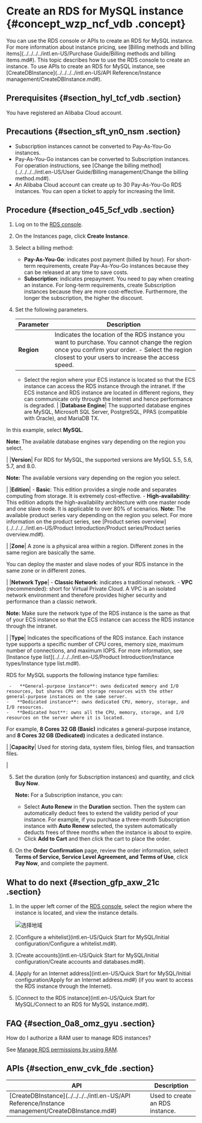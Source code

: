 # Create an RDS for MySQL instance {#concept_wzp_ncf_vdb .concept}

You can use the RDS console or APIs to create an RDS for MySQL instance. For more information about instance pricing, see [Billing methods and billing items](../../../../intl.en-US/Purchase Guide/Billing methods and billing items.md#). This topic describes how to use the RDS console to create an instance. To use APIs to create an RDS for MySQL instance, see [CreateDBInstance](../../../../intl.en-US/API Reference/Instance management/CreateDBInstance.md#).

## Prerequisites {#section_hyl_tcf_vdb .section}

You have registered an Alibaba Cloud account.

## Precautions {#section_sft_yn0_nsm .section}

-   Subscription instances cannot be converted to Pay-As-You-Go instances.
-   Pay-As-You-Go instances can be converted to Subscription instances. For operation instructions, see [Change the billing method](../../../../intl.en-US/User Guide/Billing management/Change the billing method.md#).
-   An Alibaba Cloud account can create up to 30 Pay-As-You-Go RDS instances. You can open a ticket to apply for increasing the limit.

## Procedure {#section_o45_5cf_vdb .section}

1.  Log on to the [RDS console](https://rds.console.aliyun.com/?spm=5176.doc43185.2.7.mR2Syx).
2.  On the Instances page, click **Create Instance**.
3.  Select a billing method:
    -   **Pay-As-You-Go**: indicates post payment \(billed by hour\). For short-term requirements, create Pay-As-You-Go instances because they can be released at any time to save costs.
    -   **Subscription**: indicates prepayment. You need to pay when creating an instance. For long-term requirements, create Subscription instances because they are more cost-effective. Furthermore, the longer the subscription, the higher the discount.
4.  Set the following parameters.

    |Parameter|Description|
    |---------|-----------|
    |**Region**|Indicates the location of the RDS instance you want to purchase. You cannot change the region once you confirm your order.     -   Select the region closest to your users to increase the access speed.
    -   Select the region where your ECS instance is located so that the ECS instance can access the RDS instance through the intranet. If the ECS instance and RDS instance are located in different regions, they can communicate only through the Internet and hence performance is degraded.
 |
    |**Database Engine**| The supported database engines are MySQL, Microsoft SQL Server, PostgreSQL, PPAS \(compatible with Oracle\), and MariaDB TX.

 In this example, select **MySQL**.

 **Note:** The available database engines vary depending on the region you select.

 |
    |**Version**| For RDS for MySQL, the supported versions are MySQL 5.5, 5.6, 5.7, and 8.0.

 **Note:** The available versions vary depending on the region you select.

 |
    |**Edition**|     -   **Basic**: This edition provides a single node and separates computing from storage. It is extremely cost-effective.
    -   **High-availability**: This edition adopts the high-availability architecture with one master node and one slave node. It is applicable to over 80% of scenarios.
 **Note:** The available product series vary depending on the region you select. For more information on the product series, see [Product series overview](../../../../intl.en-US/Product Introduction/Product series/Product series overview.md#).

 |
    |**Zone**| A zone is a physical area within a region. Different zones in the same region are basically the same.

 You can deploy the master and slave nodes of your RDS instance in the same zone or in different zones.

 |
    |**Network Type**|     -   **Classic Network**: indicates a traditional network.
    -   **VPC** \(recommended\): short for Virtual Private Cloud. A VPC is an isolated network environment and therefore provides higher security and performance than a classic network.

**Note:** Make sure the network type of the RDS instance is the same as that of your ECS instance so that the ECS instance can access the RDS instance through the intranet.

 |
    |**Type**| Indicates the specifications of the RDS instance. Each instance type supports a specific number of CPU cores, memory size, maximum number of connections, and maximum IOPS. For more information, see [Instance type list](../../../../intl.en-US/Product Introduction/Instance types/Instance type list.md#).

 RDS for MySQL supports the following instance type families:

     -   **General-purpose instance**: owns dedicated memory and I/O resources, but shares CPU and storage resources with the other general-purpose instances on the same server.
    -   **Dedicated instance**: owns dedicated CPU, memory, storage, and I/O resources.
    -   **Dedicated host**: owns all the CPU, memory, storage, and I/O resources on the server where it is located.
 For example, **8 Cores 32 GB \(Basic\)** indicates a general-purpose instance, and **8 Cores 32 GB \(Dedicated\)** indicates a dedicated instance.

 |
    |**Capacity**| Used for storing data, system files, binlog files, and transaction files.

 |

5.  Set the duration \(only for Subscription instances\) and quantity, and click **Buy Now**.

    **Note:** For a Subscription instance, you can:

    -   Select **Auto Renew** in the **Duration** section. Then the system can automatically deduct fees to extend the validity period of your instance. For example, if you purchase a three-month Subscription instance with **Auto Renew** selected, the system automatically deducts frees of three months when the instance is about to expire.
    -   Click **Add to Cart** and then click the cart to place the order.
6.  On the **Order Confirmation** page, review the order information, select **Terms of Service, Service Level Agreement, and Terms of Use**, click **Pay Now**, and complete the payment.

## What to do next {#section_gfp_axw_21c .section}

1.  In the upper left corner of the [RDS console](https://rdsnext.console.aliyun.com), select the region where the instance is located, and view the instance details.

    ![选择地域](http://static-aliyun-doc.oss-cn-hangzhou.aliyuncs.com/assets/img/7814/156567572536543_en-US.png)

2.  [Configure a whitelist](intl.en-US/Quick Start for MySQL/Initial configuration/Configure a whitelist.md#).
3.  [Create accounts](intl.en-US/Quick Start for MySQL/Initial configuration/Create accounts and databases.md#).
4.  [Apply for an Internet address](intl.en-US/Quick Start for MySQL/Initial configuration/Apply for an Internet address.md#) \(if you want to access the RDS instance through the Internet\).
5.  [Connect to the RDS instance](intl.en-US/Quick Start for MySQL/Connect to an RDS for MySQL instance.md#).

## FAQ {#section_0a8_omz_gyu .section}

How do I authorize a RAM user to manage RDS instances?

See [Manage RDS permissions by using RAM](https://www.alibabacloud.com/help/doc-detail/58932.htm).

## APIs {#section_enw_cvk_fde .section}

|API|Description|
|---|-----------|
|[CreateDBInstance](../../../../intl.en-US/API Reference/Instance management/CreateDBInstance.md#)|Used to create an RDS instance.|

